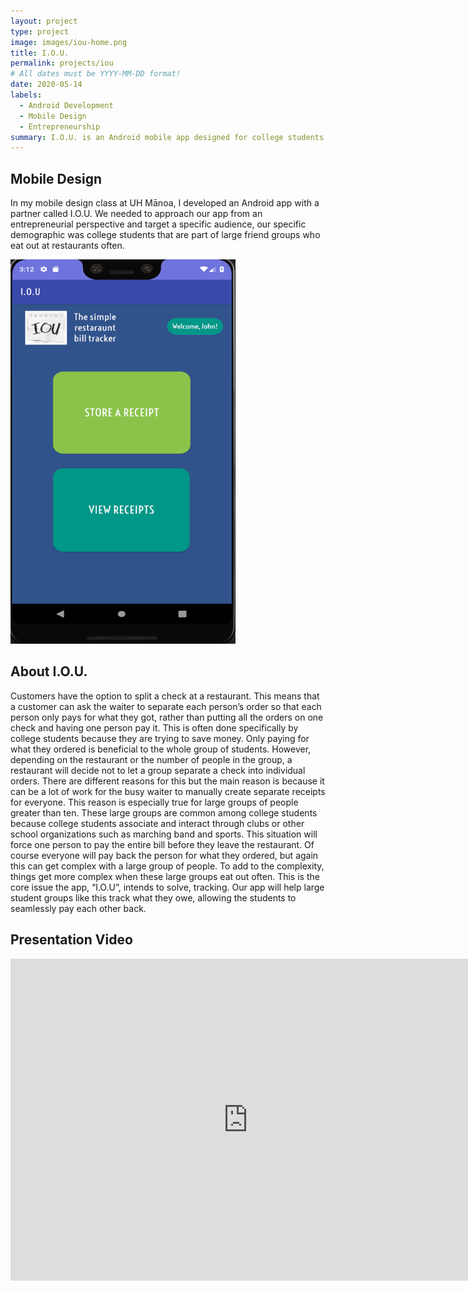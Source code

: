 ```yaml
---
layout: project
type: project
image: images/iou-home.png
title: I.O.U.
permalink: projects/iou
# All dates must be YYYY-MM-DD format!
date: 2020-05-14
labels:
  - Android Development
  - Mobile Design
  - Entrepreneurship
summary: I.O.U. is an Android mobile app designed for college students that often split checks at restaurants. It keeps tabs on how much money each person owes each other.
---
```

## Mobile Design
In my mobile design class at UH Mānoa, I developed an Android app with a partner called I.O.U. We needed to approach our app from an entrepreneurial perspective and target a specific audience, our specific demographic was college students that are part of large friend groups who eat out at restaurants often. 

<img src="../images/iou-home.png" height="615px" width="360px">

## About I.O.U.
Customers have the option to split a check at a restaurant. This means that a customer can ask the waiter to separate each person’s order so that each person only pays for what they got, rather than putting all the orders on one check and having one person pay it. This is often done specifically by college students because they are trying to save money. Only paying for what they ordered is beneficial to the whole group of students. However, depending on the restaurant or the number of people in the group, a restaurant will decide not to let a group separate a check into individual orders. There are different reasons for this but the main reason is because it can be a lot of work for the busy waiter to manually create separate receipts for everyone. This reason is especially true for large groups of people greater than ten. These large groups are common among college students because college students associate and interact through clubs or other school organizations such as marching band and sports. This situation will force one person to pay the entire bill before they leave the restaurant. Of course everyone will pay back the person for what they ordered, but again this can get complex with a large group of people. To add to the complexity, things get more complex when these large groups eat out often. This is the core issue the app, “I.O.U”,  intends to solve, tracking. Our app will help large student groups like this track what they owe, allowing the students to seamlessly pay each other back. 

## Presentation Video
<iframe width="760" height="515" src="https://www.youtube.com/embed/yj4pDV237Ow" frameborder="0" allow="accelerometer; autoplay; encrypted-media; gyroscope; picture-in-picture" allowfullscreen></iframe>









